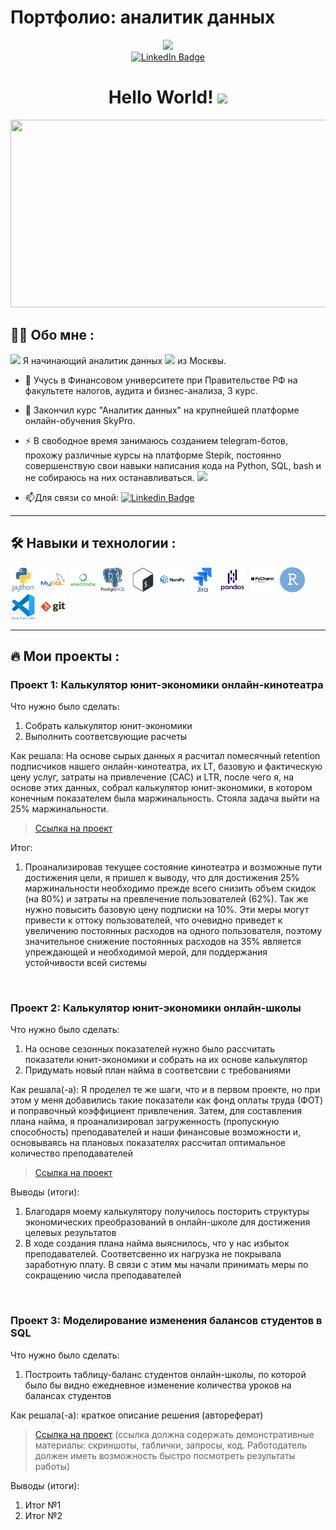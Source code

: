 # Портфолио: аналитик данных

<div id="header" align="center">
  <img src="https://media.giphy.com/media/M9gbBd9nbDrOTu1Mqx/giphy.gif" width="100"/>
</div>

<div id="badges" align="center">
  <a href="http://t.me/Zzz_lat119">
    <img src="https://img.shields.io/badge/Telegram-blue?logo=telegram&logoColor=white&style=plastic" alt="LinkedIn Badge"/>
  </a>
</div>

<h1 align="center">
  Hello World!
  <img src="https://media.giphy.com/media/hvRJCLFzcasrR4ia7z/giphy.gif" width="30px"/>
</h1>

<div align="center">
  <img src="https://media.giphy.com/media/dWesBcTLavkZuG35MI/giphy.gif" width="600" height="300"/>
</div>

## :man_technologist: Обо мне :

<img src="https://emojis.slackmojis.com/emojis/images/1531849430/4246/blob-sunglasses.gif?1531849430" width="30"/> Я начинающий аналитик данных <img src="https://media.giphy.com/media/WUlplcMpOCEmTGBtBW/giphy.gif" width="30"> из Москвы.

- :telescope: Учусь в Финансовом университете при Правительстве РФ на факультете налогов, аудита и бизнес-анализа, 3 курс.

- :seedling: Закончил курс "Аналитик данных" на крупнейшей платформе онлайн-обучения SkyPro.

- :zap: В свободное время занимаюсь созданием telegram-ботов, прохожу различные курсы на платформе Stepik, постоянно совершенствую свои навыки написания кода на Python, SQL, bash и не собираюсь на них останавливаться. <img src="https://emojis.slackmojis.com/emojis/images/1531849430/4246/blob-sunglasses.gif?1531849430" width="30"/>

- :mailbox:Для связи со мной: [![Linkedin Badge](https://img.shields.io/badge/Telegram-blue?logo=telegram&logoColor=white&style=plastic)](http://t.me/Zzz_lat119)
  
---

## :hammer_and_wrench: Навыки и технологии :

<div>
  <img src="https://github.com/devicons/devicon/blob/master/icons/python/python-original-wordmark.svg" title="python" alt="python" width="40" height="40"/>&nbsp;
  <img src="https://github.com/devicons/devicon/blob/master/icons/mysql/mysql-original-wordmark.svg" title="MySQL"  alt="MySQL" width="40" height="40"/>&nbsp;
  <img src="https://github.com/devicons/devicon/blob/master/icons/anaconda/anaconda-original-wordmark.svg" title="anaconda" alt="anaconda" width="40" height="40"/>&nbsp;
  <img src="https://github.com/devicons/devicon/blob/master/icons/postgresql/postgresql-original-wordmark.svg" title="postgresql" alt="postgresql" width="40" height="40"/>&nbsp;
  <img src="https://github.com/devicons/devicon/blob/master/icons/bash/bash-original.svg" title="bash" alt="bash" width="40" height="40"/>&nbsp;
  <img src="https://github.com/devicons/devicon/blob/master/icons/numpy/numpy-original-wordmark.svg" title="numpy" alt="numpy" width="40" height="40"/>&nbsp;
  <img src="https://github.com/devicons/devicon/blob/master/icons/jira/jira-original-wordmark.svg" title="jira" alt="jira " width="40" height="40"/>&nbsp;
  <img src="https://github.com/devicons/devicon/blob/master/icons/pandas/pandas-original-wordmark.svg" title="pandas" alt="pandas" width="40" height="40"/>&nbsp;
  <img src="https://github.com/devicons/devicon/blob/master/icons/pycharm/pycharm-original-wordmark.svg" title="pycharm" alt="pycharm" width="40" height="40"/>&nbsp;
  <img src="https://github.com/devicons/devicon/blob/master/icons/rstudio/rstudio-original.svg" title="rstudio"  alt="rstudio" width="40" height="40"/>&nbsp;
  <img src="https://github.com/devicons/devicon/blob/master/icons/vscode/vscode-original-wordmark.svg" title="vscode" alt="vscode" width="40" height="40"/>&nbsp;
  <img src="https://github.com/devicons/devicon/blob/master/icons/git/git-original-wordmark.svg" title="Git" **alt="Git" width="40" height="40"/>
</div>

---

## :fire: Мои проекты :

### Проект 1: Калькулятор юнит-экономики онлайн-кинотеатра</p>
<p>Что нужно было сделать:<p>
<ol>
  <li>Собрать калькулятор юнит-экономики</li>
  <li>Выполнить соответсвующие расчеты</li>
</ol>

<p>Как решала: На основе сырых данных я расчитал помесячный retention подписчиков нашего онлайн-кинотеатра, их LT, базовую и фактическую цену услуг, затраты на привлечение (CAC) и LTR, после чего я, на основе этих данных, собрал калькулятор юнит-экономики, в котором конечным показателем была маржинальность. Стояла задача выйти на 25% маржинальности. <p>


> <a href="https://docs.google.com/spreadsheets/d/1ih2EgEuBhy95MWk-M-MaoU7hBYnHtJZdtSbs1Ax49YU/edit?usp=sharing">Ссылка на проект</a>

<p>Итог:<p>
<ol>
  <li>Проанализировав текущее состояние кинотеатра и возможные пути достижения цели, я пришел к выводу, что для достижения 25% маржинальности необходимо прежде всего снизить объем скидок (на 80%) и затраты на превлечение пользователей (62%). Так же нужно повысить базовую цену подписки на 10%. Эти меры могут привести к оттоку пользователей, что очевидно приведет к увеличению постоянных расходов на одного пользователя, поэтому значительное снижение постоянных расходов на 35% является упреждающей  и необходимой мерой, для поддержания устойчивости всей системы</li>
</ol>
<br> 

### Проект 2: Калькулятор юнит-экономики онлайн-школы</p>
<p>Что нужно было сделать:<p>
<ol>
  <li>На основе сезонных показателей нужно было рассчитать показатели юнит-экономики и собрать на их основе калькулятор</li>
  <li>Придумать новый план найма в соответсвии с требованиями</li>
</ol>

<p>Как решала(-а): Я проделел те же шаги, что и в первом проекте, но при этом у меня добавились такие показатели как фонд оплаты труда (ФОТ) и поправочный коэффициент привлечения. Затем, для составления плана найма, я проанализировал загруженность (пропускную способность) преподавателей и наши финансовые возможности и, основываясь на плановых показателях рассчитал оптимальное количество преподавателей <p>

> <a href="https://docs.google.com/spreadsheets/d/1BP84Z2ZjAcB0jEYc_eYstqSZuBlVPRmRTGzAKqFoL5g/edit?usp=sharing">Ссылка на проект</a>
 
<p>Выводы (итоги):<p>
<ol>
  <li>Благодаря моему калькулятору получилось посторить структуры экономических преобразований в онлайн-школе для достижения целевых результатов</li>
  <li>В ходе создания плана найма выяснилось, что у нас избыток преподавателей. Соответсвенно их нагрузка не покрывала заработную плату. В связи с этим мы начали принимать меры по сокращению числа преподавателей</li>
</ol>
<br> 

### Проект 3: Моделирование изменения балансов студентов в SQL</p> 
<p>Что нужно было сделать:<p>
<ol>
  <li>Построить таблицу-баланс студентов онлайн-школы, по которой было бы видно ежедневное изменение количества уроков на балансах студентов</li>
</ol>

<p>Как решала(-а): краткое описание решения (автореферат)<p>

> <a href="https://github.com/Skyproportfolio/data-analytics-5month/blob/main/Проект%205.xlsx">Ссылка на проект</a>
(ссылка должна содержать демонстративные материалы: скриншоты, таблички, запросы, код. Работодатель должен иметь возможность быстро посмотреть результаты работы)
 
 <p>Выводы (итоги):<p>
<ol>
  <li>Итог №1</li>
  <li>Итог №2</li>
</ol>
